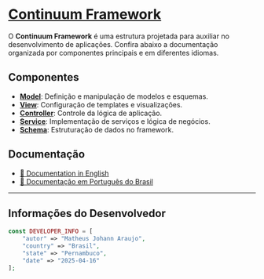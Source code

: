 # [Continuum Framework](https://github.com/matheusjohannaraujo/continuum)

O **Continuum Framework** é uma estrutura projetada para auxiliar no desenvolvimento de aplicações. Confira abaixo a documentação organizada por componentes principais e em diferentes idiomas.

## Componentes

- [**Model**](./SchemasAndModels.md): Definição e manipulação de modelos e esquemas.
- [**View**](./DefiningTemplatesAndViews.md): Configuração de templates e visualizações.
- [**Controller**](./DefiningControllers.md): Controle da lógica de aplicação.
- [**Service**](./DefiningServices.md): Implementação de serviços e lógica de negócios.
- [**Schema**](./SchemasAndModels.md): Estruturação de dados no framework.

## Documentação

- [📄 Documentation in English](./DOC-EU.md)
- [📄 Documentação em Português do Brasil](./DOC.md)

---

## Informações do Desenvolvedor

```php
const DEVELOPER_INFO = [
    "autor" => "Matheus Johann Araujo",
    "country" => "Brasil",
    "state" => "Pernambuco",
    "date" => "2025-04-16"
];
